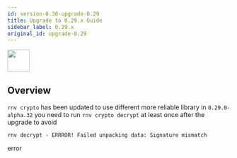 ```yaml
---
id: version-0.30-upgrade-0.29
title: Upgrade to 0.29.x Guide
sidebar_label: 0.29.x
original_id: upgrade-0.29
---
```


<img src="https://renative.org/img/ic_upgrade.png" width=50 height=50 />


## Overview

`rnv crypto` has been updated to use different more reliable library in `0.29.0-alpha.32`
you need to run `rnv crypto decrypt` at least once after the upgrade to avoid

```
rnv decrypt - ERRROR! Failed unpacking data: Signature mismatch
```
error
